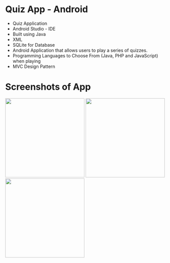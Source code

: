 # Quiz App - Android
- Quiz Application
- Android Studio - IDE
- Built using Java 
- XML
- SQLite for Database
- Android Application that allows users to play a series of quizzes.
- Programming Languages to Choose From (Java, PHP and JavaScript) when playing
- MVC Design Pattern

# Screenshots of App
<img src="screenshots/image1.jpeg" width=250> <img src="screenshots/image2.jpeg" width=250> <img src="screenshots/image3.jpeg" width=250>
